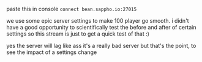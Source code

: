 paste this in console `connect bean.sappho.io:27015`

we use some epic server settings to make 100 player go smooth. i didn't have a good opportunity to scientifically test the before and after of certain settings so this stream is just to get a quick test of that :)

yes the server will lag like ass it's a really bad server but that's the point, to see the impact of a settings change
